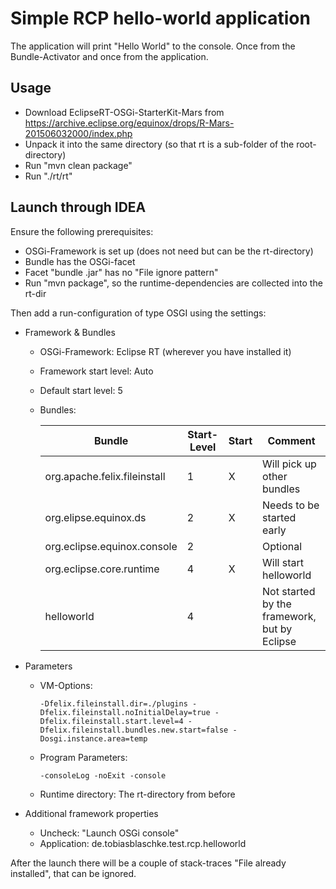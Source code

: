 Simple RCP hello-world application
==================================

The application will print "Hello World" to the console. Once from the Bundle-Activator and once from the
application.

Usage
-----

* Download  EclipseRT-OSGi-StarterKit-Mars from
    https://archive.eclipse.org/equinox/drops/R-Mars-201506032000/index.php
* Unpack it into the same directory (so that rt is a sub-folder of the root-directory)
* Run "mvn clean package"
* Run "./rt/rt"

Launch through IDEA
-------------------

Ensure the following prerequisites:
* OSGi-Framework is set up (does not need but can be the rt-directory)
* Bundle has the OSGi-facet
* Facet "bundle .jar" has no "File ignore pattern"
* Run "mvn package", so the runtime-dependencies are collected into the rt-dir

Then add a run-configuration of type OSGI using the settings:

* Framework & Bundles
  * OSGi-Framework: Eclipse RT (wherever you have installed it)
  * Framework start level: Auto
  * Default start level: 5
  * Bundles:

    | Bundle                       | Start-Level | Start | Comment                                          |
    |------------------------------|-------------|-------|--------------------------------------------------|
    | org.apache.felix.fileinstall | 1           | X     | Will pick up other bundles                       |
    | org.elipse.equinox.ds        | 2           | X     | Needs to be started early                        |
    | org.eclipse.equinox.console  | 2           |       | Optional                                         |
    | org.eclipse.core.runtime     | 4           | X     | Will start helloworld                            |
    | helloworld                   | 4           |       | Not started by the framework, but by Eclipse     |

* Parameters
  * VM-Options: 
       ```
       -Dfelix.fileinstall.dir=./plugins -Dfelix.fileinstall.noInitialDelay=true -Dfelix.fileinstall.start.level=4 -Dfelix.fileinstall.bundles.new.start=false -Dosgi.instance.area=temp 
       ```
  * Program Parameters:
       ```
       -consoleLog -noExit -console
       ```
  * Runtime directory: The rt-directory from before
  
* Additional framework properties
  * Uncheck: "Launch OSGi console" 
  * Application: de.tobiasblaschke.test.rcp.helloworld
 
 After the launch there will be a couple of stack-traces "File already installed", that can be ignored.